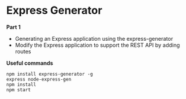 Express Generator
=======

**Part 1**
- Generating an Express application using the express-generator
- Modify the Express application to support the REST API by adding routes

**Useful commands**
```
npm install express-generator -g
express node-express-gen
npm install
npm start
```

